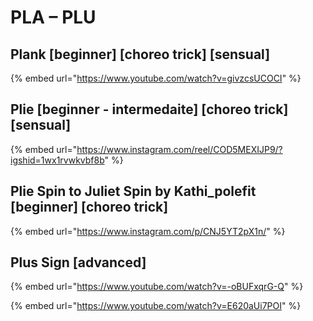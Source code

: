 # PLA – PLU

## Plank \[beginner] \[choreo trick] \[sensual]

{% embed url="https://www.youtube.com/watch?v=givzcsUCOCI" %}

## Plie \[beginner - intermedaite] \[choreo trick] \[sensual]

{% embed url="https://www.instagram.com/reel/COD5MEXIJP9/?igshid=1wx1rvwkvbf8b" %}

## Plie Spin to Juliet Spin by Kathi\_polefit \[beginner] \[choreo trick]

{% embed url="https://www.instagram.com/p/CNJ5YT2pX1n/" %}

## Plus Sign \[advanced]

{% embed url="https://www.youtube.com/watch?v=-oBUFxqrG-Q" %}

{% embed url="https://www.youtube.com/watch?v=E620aUi7POI" %}
